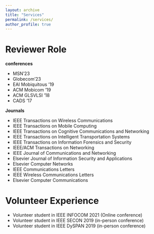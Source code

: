 ```yaml
---
layout: archive
title: "Services"
permalink: /services/
author_profile: true
---
```

# Reviewer Role

**conferences**
* MSN’23
* Globecom’23
* EAI Mobiquitous ’19
* ACM Mobicom ’19
* ACM GLSVLSI ’18
* CADS ’17

**Journals**
* IEEE Transactions on Wireless Communications 
* IEEE Transactions on Mobile Computing
* IEEE Transactions on Cognitive Communications and Networking
* IEEE Transactions on Intelligent Transportation Systems
* IEEE Transactions on Information Forensics and Security
* IEEE/ACM Transactions on Networking
* IEEE Journal of Communications and Networking
* Elsevier Journal of Information Security and Applications
* Elsevier Computer Networks
* IEEE Communications Letters
* IEEE Wireless Communications Letters
* Elsevier Computer Communications

# Volunteer Experience

* Volunteer student in IEEE INFOCOM 2021 (Online conference)
* Volunteer student in IEEE SECON 2019 (in-person conference)
* Volunteer student in IEEE DySPAN 2019 (in-person conference)
